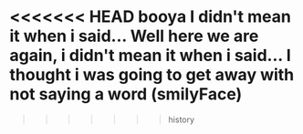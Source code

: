 <<<<<<< HEAD
booya
I didn't mean it when i said...
Well here we are again, i didn't mean it when i said...
I thought i was going to get away with not saying a word (smilyFace)
======= 
>>>>>>> history
